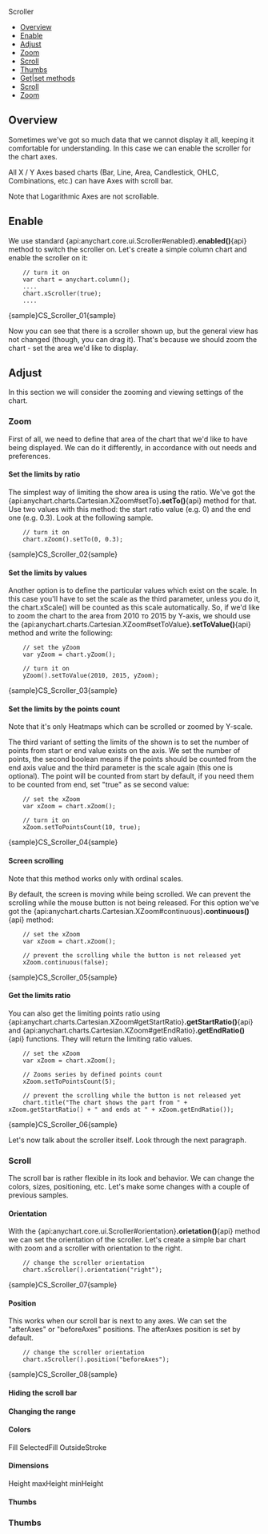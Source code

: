 Scroller

* [Overview](#overview)
* [Enable](#enable)
* [Adjust](#adjust)
 * [Zoom](#zoom)
 * [Scroll](#scroll)
 * [Thumbs](#thumbs)
* [Get|set methods](#get|set_methods)
 * [Scroll](#scroll)
 * [Zoom](#zoom)

## Overview

Sometimes we've got so much data that we cannot display it all, keeping it comfortable for understanding. In this case we can enable the scroller for the chart axes.

All X / Y Axes based charts (Bar, Line, Area, Candlestick, OHLC, Combinations, etc.) can have Axes with scroll bar. 

Note that Logarithmic Axes are not scrollable.

## Enable

We use standard {api:anychart.core.ui.Scroller#enabled}**.enabled()**{api} method to switch the scroller on. Let's create a simple column chart and enable the scroller on it:

```
	// turn it on
	var chart = anychart.column();
	....
	chart.xScroller(true);
	....
```

{sample}CS\_Scroller\_01{sample}

Now you can see that there is a scroller shown up, but the general view has not changed (though, you can drag it). That's because we should zoom the chart - set the area we'd like to display.

## Adjust

In this section we will consider the zooming and viewing settings of the chart. 

### Zoom

First of all, we need to define that area of the chart that we'd like to have being displayed. We can do it differently, in accordance with out needs and preferences.

#### Set the limits by ratio

The simplest way of limiting the show area is using the ratio. We've got the {api:anychart.charts.Cartesian.XZoom#setTo}**.setTo()**{api} method for that. Use two values with this method: the start ratio value (e.g. 0) and the end one (e.g. 0.3). Look at the following sample.

```
	// turn it on
	chart.xZoom().setTo(0, 0.3);
```

{sample}CS\_Scroller\_02{sample}

#### Set the limits by values

Another option is to define the particular values which exist on the scale. In this case you'll have to set the scale as the third parameter, unless you do it, the chart.xScale() will be counted as this scale automatically. So, if we'd like to zoom the chart to the area from 2010 то 2015 by Y-axis, we should use the {api:anychart.charts.Cartesian.XZoom#setToValue}**.setToValue()**{api} method and write the following:

```
	// set the yZoom
	var yZoom = chart.yZoom();

	// turn it on
	yZoom().setToValue(2010, 2015, yZoom);
```

{sample}CS\_Scroller\_03{sample}

#### Set the limits by the points count

Note that it's only Heatmaps which can be scrolled or zoomed by Y-scale.

The third variant of setting the limits of the shown is to set the number of points from start or end value exists on the axis. We set the number of points, the second boolean means if the points should be counted from the end axis value and the third parameter is the scale again (this one is optional). The point will be counted from start by default, if you need them to be counted from end, set "true" as se second value:

```
	// set the xZoom
	var xZoom = chart.xZoom();

	// turn it on
	xZoom.setToPointsCount(10, true);
```

{sample}CS\_Scroller\_04{sample}

#### Screen scrolling

Note that this method works only with ordinal scales. 

By default, the screen is moving while being scrolled. We can prevent the scrolling while the mouse button is not being released. For this option we've got the {api:anychart.charts.Cartesian.XZoom#continuous}**.continuous()**{api} method:

```
	// set the xZoom
	var xZoom = chart.xZoom();

	// prevent the scrolling while the button is not released yet
    xZoom.continuous(false);
```

{sample}CS\_Scroller\_05{sample}

#### Get the limits ratio

You can also get the limiting points ratio using {api:anychart.charts.Cartesian.XZoom#getStartRatio}**.getStartRatio()**{api} and {api:anychart.charts.Cartesian.XZoom#getEndRatio}**.getEndRatio()**{api} functions. They will return the limiting ratio values.


```
	// set the xZoom
	var xZoom = chart.xZoom();

	// Zooms series by defined points count
	xZoom.setToPointsCount(5);

	// prevent the scrolling while the button is not released yet
    chart.title("The chart shows the part from " + xZoom.getStartRatio() + " and ends at " + xZoom.getEndRatio());
```

{sample}CS\_Scroller\_06{sample}

Let's now talk about the scroller itself. Look through the next paragraph.



### Scroll

The scroll bar is rather flexible in its look and behavior. We can change the colors, sizes, positioning, etc. Let's make some changes with a couple of previous samples.


#### Orientation

With the {api:anychart.core.ui.Scroller#orientation}**.orietation()**{api} method we can set the orientation of the scroller. Let's create a simple bar chart with zoom and a scroller with orientation to the right.

```	
    // change the scroller orientation
    chart.xScroller().orientation("right");

```

{sample}CS\_Scroller\_07{sample}


#### Position

This works when our scroll bar is next to any axes. We can set the "afterAxes" or "beforeAxes" positions. The afterAxes position is set by default.

```	
    // change the scroller orientation
    chart.xScroller().position("beforeAxes");

```

{sample}CS\_Scroller\_08{sample}

#### Hiding the scroll bar

#### Changing the range

#### Colors

Fill
SelectedFill
OutsideStroke

#### Dimensions

Height
maxHeight
minHeight

#### Thumbs

### Thumbs
